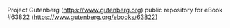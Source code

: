 Project Gutenberg (https://www.gutenberg.org) public repository for eBook #63822 (https://www.gutenberg.org/ebooks/63822)
